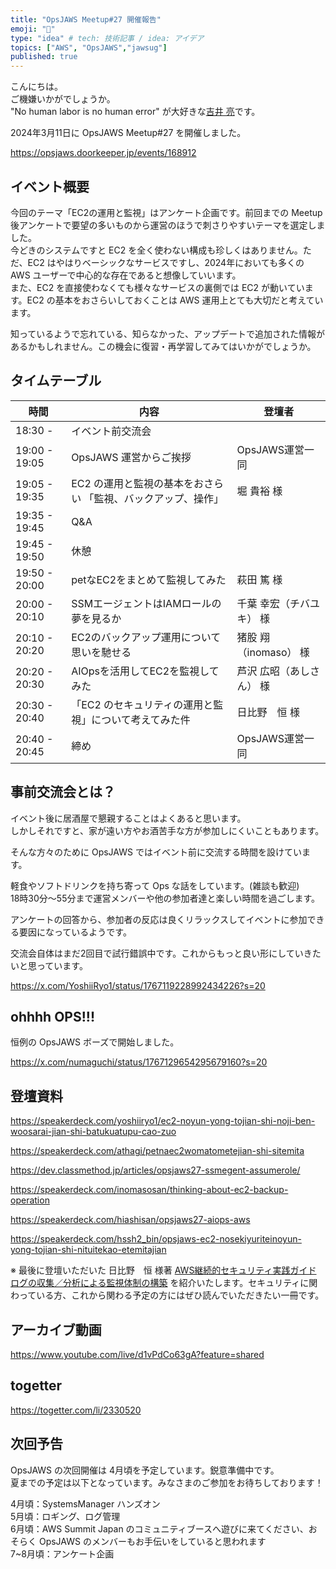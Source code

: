 ```yaml
---
title: "OpsJAWS Meetup#27 開催報告"
emoji: "🦈"
type: "idea" # tech: 技術記事 / idea: アイデア
topics: ["AWS", "OpsJAWS","jawsug"]
published: true
---
```

こんにちは。  
ご機嫌いかがでしょうか。  
"No human labor is no human error" が大好きな[吉井 亮](https://twitter.com/YoshiiRyo1)です。  

2024年3月11日に OpsJAWS Meetup#27 を開催しました。  

https://opsjaws.doorkeeper.jp/events/168912

## イベント概要

今回のテーマ「EC2の運用と監視」はアンケート企画です。前回までの Meetup 後アンケートで要望の多いものから運営のほうで刺さりやすいテーマを選定しました。  
今どきのシステムですと EC2 を全く使わない構成も珍しくはありません。ただ、EC2 はやはりベーシックなサービスですし、2024年においても多くの AWS ユーザーで中心的な存在であると想像していいます。  
また、EC2 を直接使わなくても様々なサービスの裏側では EC2 が動いています。EC2 の基本をおさらいしておくことは AWS 運用上とても大切だと考えています。  

知っているようで忘れている、知らなかった、アップデートで追加された情報があるかもしれません。この機会に復習・再学習してみてはいかがでしょうか。  

## タイムテーブル

| 時間          | 内容                                                          | 登壇者                   |
| ------------- | ------------------------------------------------------------- | ------------------------ |
| 18:30 -       | イベント前交流会                                              |                          |
| 19:00 - 19:05 | OpsJAWS 運営からご挨拶                                        | OpsJAWS運営一同          |
| 19:05 - 19:35 | EC2 の運用と監視の基本をおさらい 「監視、バックアップ、操作」 | 堀 貴裕 様               |
| 19:35 - 19:45 | Q&A                                                           |                          |
| 19:45 - 19:50 | 休憩                                                          |                          |
| 19:50 - 20:00 | petなEC2をまとめて監視してみた                                | 萩田 篤 様               |
| 20:00 - 20:10 | SSMエージェントはIAMロールの夢を見るか                        | 千葉 幸宏（チバユキ） 様 |
| 20:10 - 20:20 | EC2のバックアップ運用について思いを馳せる                     | 猪股 翔（inomaso） 様    |
| 20:20 - 20:30 | AIOpsを活用してEC2を監視してみた                              | 芦沢 広昭（あしさん） 様 |
| 20:30 - 20:40 | 「EC2 のセキュリティの運用と監視」について考えてみた件        | 日比野　恒 様            |
| 20:40 - 20:45 | 締め                                                          | OpsJAWS運営一同          |

## 事前交流会とは？

イベント後に居酒屋で懇親することはよくあると思います。  
しかしそれですと、家が遠い方やお酒苦手な方が参加しにくいこともあります。  

そんな方々のために OpsJAWS ではイベント前に交流する時間を設けています。  

軽食やソフトドリンクを持ち寄って Ops な話をしています。(雑談も歓迎)   
18時30分〜55分まで運営メンバーや他の参加者達と楽しい時間を過ごします。  

アンケートの回答から、参加者の反応は良くリラックスしてイベントに参加できる要因になっているようです。  

交流会自体はまだ2回目で試行錯誤中です。これからもっと良い形にしていきたいと思っています。  

https://x.com/YoshiiRyo1/status/1767119228992434226?s=20


## ohhhh OPS!!!

恒例の OpsJAWS ボーズで開始しました。  

https://x.com/numaguchi/status/1767129654295679160?s=20



## 登壇資料

https://speakerdeck.com/yoshiiryo1/ec2-noyun-yong-tojian-shi-noji-ben-woosarai-jian-shi-batukuatupu-cao-zuo

https://speakerdeck.com/athagi/petnaec2womatometejian-shi-sitemita

https://dev.classmethod.jp/articles/opsjaws27-ssmegent-assumerole/

https://speakerdeck.com/inomasosan/thinking-about-ec2-backup-operation

https://speakerdeck.com/hiashisan/opsjaws27-aiops-aws

https://speakerdeck.com/hssh2_bin/opsjaws-ec2-nosekiyuriteinoyun-yong-tojian-shi-nituitekao-etemitajian

※ 最後に登壇いただいた 日比野　恒 様著 [AWS継続的セキュリティ実践ガイド ログの収集／分析による監視体制の構築](https://amzn.asia/d/b1mgfG6) を紹介いたします。セキュリティに関わっている方、これから関わる予定の方にはぜひ読んでいただきたい一冊です。  


## アーカイブ動画

https://www.youtube.com/live/d1vPdCo63gA?feature=shared


## togetter

https://togetter.com/li/2330520


## 次回予告

OpsJAWS の次回開催は 4月頃を予定しています。鋭意準備中です。  
夏までの予定は以下となっています。みなさまのご参加をお待ちしております！  

4月頃：SystemsManager ハンズオン    
5月頃：ロギング、ログ管理    
6月頃：AWS Summit Japan のコミュニティブースへ遊びに来てください、おそらく OpsJAWS のメンバーもお手伝いをしていると思われます  
7~8月頃：アンケート企画  
